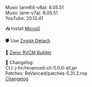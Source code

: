 Music (arm64-v8a): 8.05.51  
Music (arm-v7a): 8.05.51  
YouTube: 20.13.41  

📥 Install [MicroG](https://github.com/inotia00/VancedMicroG/releases)  

🛡️ Use [Zygisk Detach](https://github.com/ReVanced-Mirror/zygisk-detach)  

🔗 [Zenic RVCM Builder](https://github.com/snapzenic/zenic_rvcm_builder)  

📝 Changelog:  
CLI: j-hc/revanced-cli-5.0.0-all.jar  
Patches: ReVanced/patches-5.31.2.rvp  
[Changelog](https://github.com/ReVanced/revanced-patches/releases/tag/v5.31.2)  
